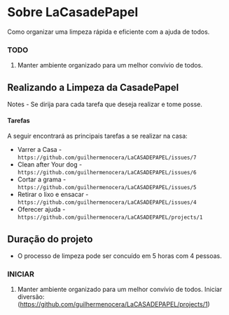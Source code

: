# Sobre LaCasadePapel
Como organizar uma limpeza rápida e eficiente com a ajuda de todos.

### TODO
1. Manter ambiente organizado para um melhor convívio de todos.

## Realizando a Limpeza da CasadePapel

Notes - Se dirija para cada tarefa que deseja realizar e tome posse.

#### Tarefas
A seguir encontrará as principais tarefas a se realizar na casa:
* Varrer a Casa - `https://github.com/guilhermenocera/LaCASADEPAPEL/issues/7`
* Clean after Your dog - `https://github.com/guilhermenocera/LaCASADEPAPEL/issues/6`
* Cortar a grama - `https://github.com/guilhermenocera/LaCASADEPAPEL/issues/5`
* Retirar o lixo e ensacar - `https://github.com/guilhermenocera/LaCASADEPAPEL/issues/4`
* Oferecer ajuda - `https://github.com/guilhermenocera/LaCASADEPAPEL/projects/1`

## Duração do projeto

* O processo de limpeza pode ser concuído em 5 horas com 4 pessoas.

### INICIAR

1. Manter ambiente organizado para um melhor convívio de todos.
Iniciar diversão: (https://github.com/guilhermenocera/LaCASADEPAPEL/projects/1)

